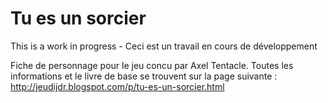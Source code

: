 Tu es un sorcier
========================================

This is a work in progress - Ceci est un travail en cours de développement

Fiche de personnage pour le jeu concu par Axel Tentacle. Toutes les informations et le livre de base se trouvent sur la page suivante : http://jeudijdr.blogspot.com/p/tu-es-un-sorcier.html
